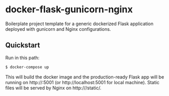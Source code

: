 # docker-flask-gunicorn-nginx

Boilerplate project template for a generic dockerized Flask application deployed with gunicorn and Nginx configurations.
## Quickstart
Run in this path:
```sh
$ docker-compose up
```
This will build the docker image and the production-ready Flask app will be running on http://<my-public-ip>:5001 (or http://localhost:5001 for local machine). 
Static files will be served by Nginx on http://<my-public-ip>/static/. 

